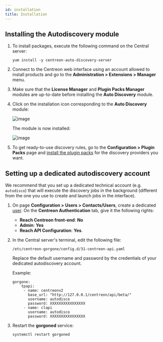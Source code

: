 ```yaml
---
id: installation
title: Installation
---
```


## Installing the Autodiscovery module

1. To install packages, execute the following command on the Central server:

    ``` shell
    yum install -y centreon-auto-discovery-server
    ```

2. Connect to the Centreon web interface using an account allowed to install
products and go to the **Administration > Extensions > Manager** menu.

3. Make sure that the **License Manager** and **Plugin Packs Manager** modules are
 up-to-date before installing the **Auto Discovery** module.

4. Click on the installation icon corresponding to the **Auto Discovery** module:

    ![image](../../assets/monitoring/discovery/install-before.png)

    The module is now installed:

    ![image](../../assets/monitoring/discovery/install-after.png)

5. To get ready-to-use discovery rules, go to the **Configuration > Plugin
Packs** page and [install the plugin packs](../pluginpacks.md#pack-installation) for the 
discovery providers you want.


## Setting up a dedicated autodiscovery account

We recommend that you set up a dedicated technical account (e.g. `autodisco`) that will execute the discovery jobs in the background (different from the one you use to create and launch jobs in the interface). 

1. On page **Configuration > Users > Contacts/Users**, create a dedicated [user](../basic-objects/contacts-create.md). On the **Centreon Authentication** tab, give it the following rights:
    - **Reach Centreon front-end**: **No**
    - **Admin**: **Yes**
    - **Reach API Configuration**: **Yes**.

2. In the Central server's terminal, edit the following file:

    ```
    /etc/centreon-gorgone/config.d/31-centreon-api.yaml
    ```
    Replace the default username and password by the credentials of your dedicated autodiscovery account.

    Example:

    ```
    gorgone:
        tpapi:
         - name: centreonv2
           base_url: "http://127.0.0.1/centreon/api/beta/"
           username: autodisco
           password: XXXXXXXXXXXXXXXX
         - name: clapi
           username: autodisco
           password: XXXXXXXXXXXXXXXX
    ```

3. Restart the **gorgoned** service:

    ```
    systemctl restart gorgoned
    ```
